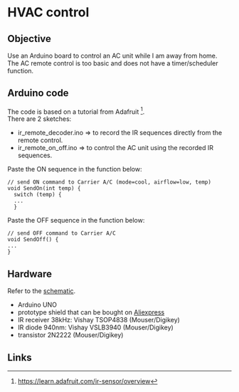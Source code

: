 # HVAC control

## Objective
Use an Arduino board to control an AC unit while I am away from home.  
The AC remote control is too basic and does not have a timer/scheduler function.

## Arduino code
The code is based on a tutorial from Adafruit [^1].  
There are 2 sketches:
- ir_remote_decoder.ino => to record the IR sequences directly from the remote control.
- ir_remote_on_off.ino => to control the AC unit using the recorded IR sequences.

Paste the ON sequence in the function below:
```
// send ON command to Carrier A/C (mode=cool, airflow=low, temp)
void SendOn(int temp) {
  switch (temp) {
  ...
  }
```

Paste the OFF sequence in the function below:
```
// send OFF command to Carrier A/C
void SendOff() {
...
}
```

## Hardware
Refer to the [schematic](https://github.com/carpet852/HVAC_control/blob/main/Hardware/HVAC%20Arduino%20schematics.pdf).
- Arduino UNO
- prototype shield that can be bought on [Aliexpress](https://www.aliexpress.com/item/32219226047.html)
- IR receiver 38kHz: Vishay TSOP4838 (Mouser/Digikey)
- IR diode 940nm: Vishay VSLB3940 (Mouser/Digikey)
- transistor 2N2222 (Mouser/Digikey)

## Links
[^1]: https://learn.adafruit.com/ir-sensor/overview

